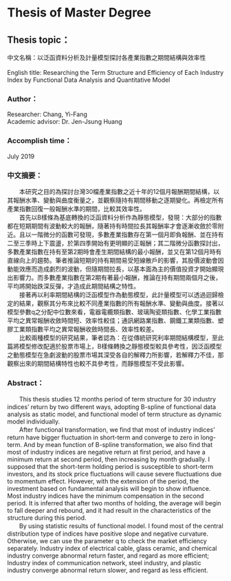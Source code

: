 Thesis of Master Degree
=
## Thesis topic：
中文名稱：以泛函資料分析及計量模型探討各產業指數之期間結構與效率性</br></br>
English title: Researching the Term Structure and Efficiency of Each Industry Index by Functional Data Analysis and Quantitative Model</br>

### Author：
Researcher: Chang, Yi-Fang</br>
Academic advisor: Dr. Jen-Jsung Huang

### Accomplish time：
July 2019

### 中文摘要：
　　本研究之目的為探討台灣30檔產業指數之近十年的12個月報酬期間結構，以其報酬水準、變動與曲度衡量之，並觀察隨持有期間移動之逐期變化。再檢定所有產業指數回復一般報酬水準的期間，比較其效率性。</br>
　　首先以B樣條為基底轉換的泛函資料分析作為靜態模型，發現：大部分的指數都在短期期間有波動較大的報酬，隨著持有時間拉長其報酬率才會逐漸收斂於零附近。且以一階微分的函數可發現，多數產業指數存在第一個月即負報酬、並在持有二至三季時上下震盪，於第四季開始有更明顯的正報酬；其二階微分函數探討出，多數產業指數在持有至第2期時會產生期間結構的最小報酬，並又在第12個月時有直線向上的趨勢。筆者推論短期的持有期間易受短線散戶的影響，其股價波動會因動能效應而造成劇烈的波動，但隨期間拉長，以基本面為主的價值投資才開始顯現出影響力。而多數產業指數在第2期有著最小報酬，推論在持有期間兩個月之後，平均將開始跌深反彈，才造成此期間結構之特性。</br>
　　接著再以利率期間結構的泛函模型作為動態模型，此計量模型可以透過迴歸檢定的結果，觀察其分布來比較不同產業指數的所有報酬水準、變動與曲度。接著以模型參數q之分配中位數來看，電器電纜類指數、玻璃陶瓷類指數、化學工業指數平均之異常報酬收斂時間短、效率性較佳；通訊網路業指數、鋼鐵工業類指數、塑膠工業類指數平均之異常報酬收斂時間長、效率性較差。</br>
　　比較兩種模型的研究結果，筆者認為：在從傳統研究利率期間結構模型，至此篇將模型修改配適於股票市場上，B樣條轉換之靜態模型較具參考性，因泛函模型之動態模型在急劇波動的股票市場其深受各自的解釋力所影響，若解釋力不佳，那觀察出來的期間結構特性也較不具參考性，而靜態模型不受此影響。

### Abstract：
　　This thesis studies 12 months period of term structure for 30 industry indices’ return by two different ways, adopting B-spline of functional data analysis as static model, and functional model of term structure as dynamic model individually.</br>
　　After functional transformation, we find that most of industry indices’ return have bigger fluctuation in short-term and converge to zero in long-term. And by mean function of B-spline transformation, we also find that most of industry indices are negative return at first period, and have a minimum return at second period, then increasing by month gradually. I supposed that the short-term holding period is susceptible to short-term investors, and its stock price fluctuations will cause severe fluctuations due to momentum effect. However, with the extension of the period, the investment based on fundamental analysis will begin to show influence. Most industry indices have the minimum compensation in the second period. It is inferred that after two months of holding, the average will begin to fall deeper and rebound, and it had result in the characteristics of the structure during this period.</br>
　　By using statistic results of functional model. I found most of the central distribution type of indices have positive slope and negative curvature. Otherwise, we can use the parameter q to check the market efficiency separately. Industry index of electrical cable, glass ceramic, and chemical industry converge abnormal return faster, and regard as more efficient; Industry index of communication network, steel industry, and plastic industry converge abnormal return slower, and regard as less efficient.</br>
